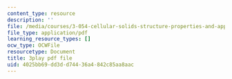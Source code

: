 ```yaml
---
content_type: resource
description: ''
file: /media/courses/3-054-cellular-solids-structure-properties-and-applications-spring-2015/4025bb69dd3dd74436a4842c85aa8aac_Txidu-5VYfU.pdf
file_type: application/pdf
learning_resource_types: []
ocw_type: OCWFile
resourcetype: Document
title: 3play pdf file
uid: 4025bb69-dd3d-d744-36a4-842c85aa8aac
---
```

